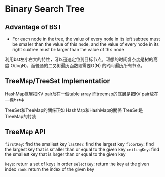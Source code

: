# Binary Search Tree

## Advantage of BST
- For each node in the tree, the value of every node in its left subtree must be smaller than the value of this node, and the value of every node in its right subtree must be larger than the value of this node



利用bst左小右大的特性，可以迅速定位到目标节点，理想的时间复杂度是树的高度 
O(logN)，而普通的二叉树遍历函数则需要O(N) 的时间遍历所有节点。

## TreeMap/TreeSet Implementation
HashMap底層把KV pair放在一個table array
而treemap的底層是把KV pair放在一棵bst中

TreeSet和TreeMap的關係正如 HashMap和HashMap的關係
TreeSet是TreeMap的封裝

## TreeMap API
`firstKey`: find the smallest key
`lastKey`: find the largest key
`floorKey`: find the largest key that is smaller than or equal to the given key
`ceilingKey`: find the smallest key that is larger than or equal to the given key

`keys`: return a set of keys in order
`selectKey`: return the key at the given index
`rank`: return the index of the given key


